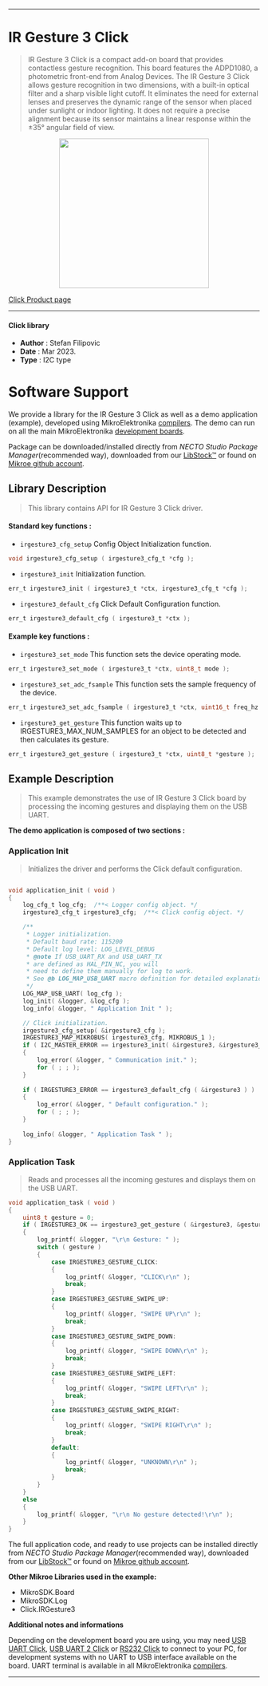 
---
# IR Gesture 3 Click

> IR Gesture 3 Click is a compact add-on board that provides contactless gesture recognition. This board features the ADPD1080, a photometric front-end from Analog Devices. The IR Gesture 3 Click allows gesture recognition in two dimensions, with a built-in optical filter and a sharp visible light cutoff. It eliminates the need for external lenses and preserves the dynamic range of the sensor when placed under sunlight or indoor lighting. It does not require a precise alignment because its sensor maintains a linear response within the ±35° angular field of view.

<p align="center">
  <img src="https://download.mikroe.com/images/click_for_ide/irgesture3_click.png" height=300px>
</p>

[Click Product page](https://www.mikroe.com/ir-gesture-3-click)

---


#### Click library

- **Author**        : Stefan Filipovic
- **Date**          : Mar 2023.
- **Type**          : I2C type


# Software Support

We provide a library for the IR Gesture 3 Click
as well as a demo application (example), developed using MikroElektronika
[compilers](https://www.mikroe.com/necto-studio).
The demo can run on all the main MikroElektronika [development boards](https://www.mikroe.com/development-boards).

Package can be downloaded/installed directly from *NECTO Studio Package Manager*(recommended way), downloaded from our [LibStock&trade;](https://libstock.mikroe.com) or found on [Mikroe github account](https://github.com/MikroElektronika/mikrosdk_click_v2/tree/master/clicks).

## Library Description

> This library contains API for IR Gesture 3 Click driver.

#### Standard key functions :

- `irgesture3_cfg_setup` Config Object Initialization function.
```c
void irgesture3_cfg_setup ( irgesture3_cfg_t *cfg );
```

- `irgesture3_init` Initialization function.
```c
err_t irgesture3_init ( irgesture3_t *ctx, irgesture3_cfg_t *cfg );
```

- `irgesture3_default_cfg` Click Default Configuration function.
```c
err_t irgesture3_default_cfg ( irgesture3_t *ctx );
```

#### Example key functions :

- `irgesture3_set_mode` This function sets the device operating mode.
```c
err_t irgesture3_set_mode ( irgesture3_t *ctx, uint8_t mode );
```

- `irgesture3_set_adc_fsample` This function sets the sample frequency of the device.
```c
err_t irgesture3_set_adc_fsample ( irgesture3_t *ctx, uint16_t freq_hz );
```

- `irgesture3_get_gesture` This function waits up to IRGESTURE3_MAX_NUM_SAMPLES for an object to be detected and then calculates its gesture.
```c
err_t irgesture3_get_gesture ( irgesture3_t *ctx, uint8_t *gesture );
```

## Example Description

> This example demonstrates the use of IR Gesture 3 Click board by processing the incoming gestures and displaying them on the USB UART.

**The demo application is composed of two sections :**

### Application Init

> Initializes the driver and performs the Click default configuration.

```c

void application_init ( void )
{
    log_cfg_t log_cfg;  /**< Logger config object. */
    irgesture3_cfg_t irgesture3_cfg;  /**< Click config object. */

    /** 
     * Logger initialization.
     * Default baud rate: 115200
     * Default log level: LOG_LEVEL_DEBUG
     * @note If USB_UART_RX and USB_UART_TX 
     * are defined as HAL_PIN_NC, you will 
     * need to define them manually for log to work. 
     * See @b LOG_MAP_USB_UART macro definition for detailed explanation.
     */
    LOG_MAP_USB_UART( log_cfg );
    log_init( &logger, &log_cfg );
    log_info( &logger, " Application Init " );

    // Click initialization.
    irgesture3_cfg_setup( &irgesture3_cfg );
    IRGESTURE3_MAP_MIKROBUS( irgesture3_cfg, MIKROBUS_1 );
    if ( I2C_MASTER_ERROR == irgesture3_init( &irgesture3, &irgesture3_cfg ) ) 
    {
        log_error( &logger, " Communication init." );
        for ( ; ; );
    }
    
    if ( IRGESTURE3_ERROR == irgesture3_default_cfg ( &irgesture3 ) )
    {
        log_error( &logger, " Default configuration." );
        for ( ; ; );
    }
    
    log_info( &logger, " Application Task " );
}

```

### Application Task

> Reads and processes all the incoming gestures and displays them on the USB UART.

```c
void application_task ( void )
{
    uint8_t gesture = 0;
    if ( IRGESTURE3_OK == irgesture3_get_gesture ( &irgesture3, &gesture ) )
    {
        log_printf( &logger, "\r\n Gesture: " );
        switch ( gesture )
        {
            case IRGESTURE3_GESTURE_CLICK:
            {
                log_printf( &logger, "CLICK\r\n" );
                break;
            }
            case IRGESTURE3_GESTURE_SWIPE_UP:
            {
                log_printf( &logger, "SWIPE UP\r\n" );
                break;
            }
            case IRGESTURE3_GESTURE_SWIPE_DOWN:
            {
                log_printf( &logger, "SWIPE DOWN\r\n" );
                break;
            }
            case IRGESTURE3_GESTURE_SWIPE_LEFT:
            {
                log_printf( &logger, "SWIPE LEFT\r\n" );
                break;
            }
            case IRGESTURE3_GESTURE_SWIPE_RIGHT:
            {
                log_printf( &logger, "SWIPE RIGHT\r\n" );
                break;
            }
            default:
            {
                log_printf( &logger, "UNKNOWN\r\n" );
                break;
            }
        }
    }
    else
    {
        log_printf( &logger, "\r\n No gesture detected!\r\n" );
    }
}
```

The full application code, and ready to use projects can be installed directly from *NECTO Studio Package Manager*(recommended way), downloaded from our [LibStock&trade;](https://libstock.mikroe.com) or found on [Mikroe github account](https://github.com/MikroElektronika/mikrosdk_click_v2/tree/master/clicks).

**Other Mikroe Libraries used in the example:**

- MikroSDK.Board
- MikroSDK.Log
- Click.IRGesture3

**Additional notes and informations**

Depending on the development board you are using, you may need
[USB UART Click](https://www.mikroe.com/usb-uart-click),
[USB UART 2 Click](https://www.mikroe.com/usb-uart-2-click) or
[RS232 Click](https://www.mikroe.com/rs232-click) to connect to your PC, for
development systems with no UART to USB interface available on the board. UART
terminal is available in all MikroElektronika
[compilers](https://shop.mikroe.com/compilers).

---
